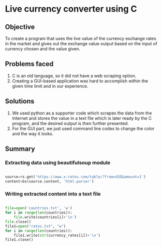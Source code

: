 # **Live currency converter using C**

## Objective

To create a program that uses the live value of the currency exchange rates in the market and gives out the exchange value output based on the input of currency chosen and the value given.

## Problems faced

1. C is an old language, so it did not have a web scraping option.
2. Creating a GUI-based application was hard to accomplish within the given time limit and in our experience.

## Solutions

1. We used python as a supporter code which scrapes the data from the Internet and stores the value in a text file which is later ready by the C program, and the desired output is then further presented.
2. For the GUI part, we just used command line codes to change the color and the way it looks.

## Summary

### Extracting data using beautifulsoup module

```python

source=rs.get('https://www.x-rates.com/table/?from=USD&amount=1')
content=bs(source.content, 'html.parser')

```
### Writing extracted content into a text file

```python

file=open('countries.txt', 'w')
for i in range(len(countries)):
    file.write(countries[i]+'\n')
file.close()
file1=open("rates.txt", "w")
for i in range(len(countries)):
    file1.write(str(currency_rates[i])+'\n')
file1.close()

```


